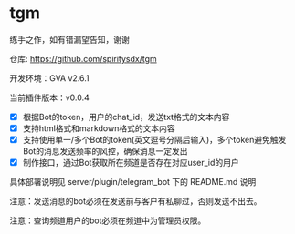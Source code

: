 # tgm

练手之作，如有错漏望告知，谢谢

仓库: https://github.com/spiritysdx/tgm

开发环境：GVA v2.6.1

当前插件版本：v0.0.4

- [x] 根据Bot的token，用户的chat_id，发送txt格式的文本内容
- [x] 支持html格式和markdown格式的文本内容
- [x] 支持使用单一/多个Bot的token(英文逗号分隔后输入)，多个token避免触发Bot的消息发送频率的风控，确保消息一定发出
- [x] 制作接口，通过Bot获取所在频道是否存在对应user_id的用户

具体部署说明见 server/plugin/telegram_bot 下的 README.md 说明

注意：发送消息的bot必须在发送前与客户有私聊过，否则发送不出去。

注意：查询频道用户的bot必须在频道中为管理员权限。